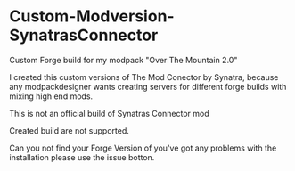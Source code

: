 # Custom-Modversion-SynatrasConnector
Custom Forge build for my modpack "Over The Mountain 2.0"

I created this custom versions of The Mod Conector by Synatra,
because any modpackdesigner wants creating servers for different forge builds with mixing high end mods.

This is not an official build of Synatras Connector mod

Created build are not supported.

Can you not find your Forge Version of you've got any problems with the installation please use the issue botton.
